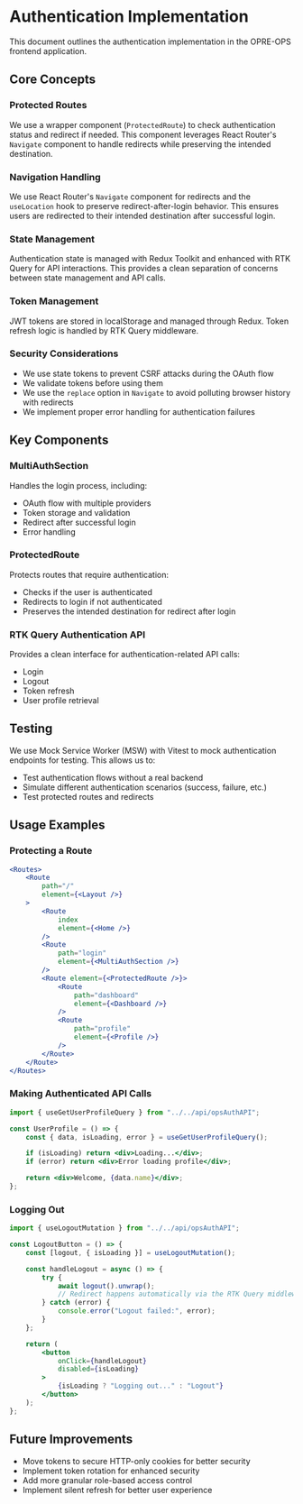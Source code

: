 # Authentication Implementation

This document outlines the authentication implementation in the OPRE-OPS frontend application.

## Core Concepts

### Protected Routes

We use a wrapper component (`ProtectedRoute`) to check authentication status and redirect if needed. This component leverages React Router's `Navigate` component to handle redirects while preserving the intended destination.

### Navigation Handling

We use React Router's `Navigate` component for redirects and the `useLocation` hook to preserve redirect-after-login behavior. This ensures users are redirected to their intended destination after successful login.

### State Management

Authentication state is managed with Redux Toolkit and enhanced with RTK Query for API interactions. This provides a clean separation of concerns between state management and API calls.

### Token Management

JWT tokens are stored in localStorage and managed through Redux. Token refresh logic is handled by RTK Query middleware.

### Security Considerations

- We use state tokens to prevent CSRF attacks during the OAuth flow
- We validate tokens before using them
- We use the `replace` option in `Navigate` to avoid polluting browser history with redirects
- We implement proper error handling for authentication failures

## Key Components

### MultiAuthSection

Handles the login process, including:

- OAuth flow with multiple providers
- Token storage and validation
- Redirect after successful login
- Error handling

### ProtectedRoute

Protects routes that require authentication:

- Checks if the user is authenticated
- Redirects to login if not authenticated
- Preserves the intended destination for redirect after login

### RTK Query Authentication API

Provides a clean interface for authentication-related API calls:

- Login
- Logout
- Token refresh
- User profile retrieval

## Testing

We use Mock Service Worker (MSW) with Vitest to mock authentication endpoints for testing. This allows us to:

- Test authentication flows without a real backend
- Simulate different authentication scenarios (success, failure, etc.)
- Test protected routes and redirects

## Usage Examples

### Protecting a Route

```jsx
<Routes>
    <Route
        path="/"
        element={<Layout />}
    >
        <Route
            index
            element={<Home />}
        />
        <Route
            path="login"
            element={<MultiAuthSection />}
        />
        <Route element={<ProtectedRoute />}>
            <Route
                path="dashboard"
                element={<Dashboard />}
            />
            <Route
                path="profile"
                element={<Profile />}
            />
        </Route>
    </Route>
</Routes>
```

### Making Authenticated API Calls

```jsx
import { useGetUserProfileQuery } from "../../api/opsAuthAPI";

const UserProfile = () => {
    const { data, isLoading, error } = useGetUserProfileQuery();

    if (isLoading) return <div>Loading...</div>;
    if (error) return <div>Error loading profile</div>;

    return <div>Welcome, {data.name}</div>;
};
```

### Logging Out

```jsx
import { useLogoutMutation } from "../../api/opsAuthAPI";

const LogoutButton = () => {
    const [logout, { isLoading }] = useLogoutMutation();

    const handleLogout = async () => {
        try {
            await logout().unwrap();
            // Redirect happens automatically via the RTK Query middleware
        } catch (error) {
            console.error("Logout failed:", error);
        }
    };

    return (
        <button
            onClick={handleLogout}
            disabled={isLoading}
        >
            {isLoading ? "Logging out..." : "Logout"}
        </button>
    );
};
```

## Future Improvements

- Move tokens to secure HTTP-only cookies for better security
- Implement token rotation for enhanced security
- Add more granular role-based access control
- Implement silent refresh for better user experience
